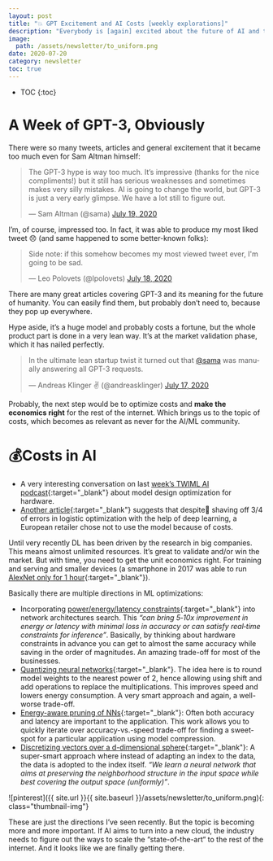 ```yaml
---
layout: post
title: "💥 GPT Excitement and AI Costs [weekly explorations]"
description: "Everybody is [again] excited about the future of AI and technology"
image:
  path: /assets/newsletter/to_uniform.png
date: 2020-07-20
category: newsletter
toc: true
---
```

* TOC
{:toc}

# A Week of GPT-3, Obviously

There were so many tweets, articles and general excitement that it became too much even for Sam Altman himself:

<blockquote class="twitter-tweet"><p lang="en" dir="ltr">The GPT-3 hype is way too much. It’s impressive (thanks for the nice compliments!) but it still has serious weaknesses and sometimes makes very silly mistakes. AI is going to change the world, but GPT-3 is just a very early glimpse. We have a lot still to figure out.</p>&mdash; Sam Altman (@sama) <a href="https://twitter.com/sama/status/1284922296348454913?ref_src=twsrc%5Etfw">July 19, 2020</a></blockquote> <script async src="https://platform.twitter.com/widgets.js" charset="utf-8"></script>

I’m, of course, impressed too. In fact, it was able to produce my most liked tweet 😞 (and same happened to some better-known folks):

<blockquote class="twitter-tweet" data-conversation="none"><p lang="en" dir="ltr">Side note: if this somehow becomes my most viewed tweet ever, I&#39;m going to be sad.</p>&mdash; Leo Polovets (@lpolovets) <a href="https://twitter.com/lpolovets/status/1284288703200817153?ref_src=twsrc%5Etfw">July 18, 2020</a></blockquote> <script async src="https://platform.twitter.com/widgets.js" charset="utf-8"></script>

There are many great articles covering GPT-3 and its meaning for the future of humanity. You can easily find them, but probably don’t need to, because they pop up everywhere.

Hype aside, it’s a huge model and probably costs a fortune, but the whole product part is done in a very lean way. It’s at the market validation phase, which it has nailed perfectly.

<blockquote class="twitter-tweet"><p lang="en" dir="ltr">In the ultimate lean startup twist it turned out that <a href="https://twitter.com/sama?ref_src=twsrc%5Etfw">@sama</a> was manually answering all GPT-3 requests.</p>&mdash; Andreas Klinger ✌️ (@andreasklinger) <a href="https://twitter.com/andreasklinger/status/1283981585251880961?ref_src=twsrc%5Etfw">July 17, 2020</a></blockquote> <script async src="https://platform.twitter.com/widgets.js" charset="utf-8"></script>

Probably, the next step would be to optimize costs and **make the economics right** for the rest of the internet. Which brings us to the topic of costs, which becomes as relevant as never for the AI/ML community.

# 💰Costs in AI

- A very interesting conversation on last [week’s TWIML AI podcast](https://twimlai.com/twiml-talk-391-the-case-for-hardware-ml-model-co-designwith-diana-marculescu/){:target="_blank"} about model design optimization for hardware.
- [Another article](https://www.wired.com/story/prepare-artificial-intelligence-produce-less-wizardry/){:target="_blank"} suggests that despite shaving off 3/4 of errors in logistic optimization with the help of deep learning, a European retailer chose not to use the model because of costs.

Until very recently DL has been driven by the research in big companies. This means almost unlimited resources. It’s great to validate and/or win the market. But with time, you need to get the unit economics right. For training and serving and smaller devices (a smartphone in 2017 was able to run [AlexNet only for 1 hour](https://arxiv.org/pdf/1611.05128.pdf){:target="_blank"}).

Basically there are multiple directions in ML optimizations:

- Incorporating [power/energy/latency constraints](https://workshop-edlcv.github.io/slides/901-talk.pdf){:target="_blank"} into network architectures search. This *“can bring 5‐10x improvement in energy or latency with minimal loss in accuracy or can satisfy real‐time constraints for inference”*. Basically, by thinking about hardware constraints in advance you can get to almost the same accuracy while saving in the order of magnitudes. An amazing trade-off for most of the businesses.
- [Quantizing neural networks](https://arxiv.org/pdf/1904.02835.pdf){:target="_blank"}. The idea here is to round model weights to the nearest power of 2, hence allowing using shift and add operations to replace the multiplications. This improves speed and lowers energy consumption. A very smart approach and again, a well-worse trade-off.
- [Energy-aware pruning of NNs](https://openaccess.thecvf.com/content_CVPR_2020/papers/Chin_Towards_Efficient_Model_Compression_via_Learned_Global_Ranking_CVPR_2020_paper.pdf){:target="_blank"}: Often both accuracy and latency are important to the application. This work allows you to quickly iterate over accuracy-vs.-speed trade-off for finding a sweet-spot for a particular application using model compression. 
- [Discretizing vectors over a d-dimensional sphere](https://arxiv.org/pdf/1806.03198.pdf){:target="_blank"}: A super-smart approach where instead of adapting an index to the data, the data is adopted to the index itself. *“We learn a neural network that aims at preserving the neighborhood structure in the input space while best covering the output space (uniformly)”*.

![pinterest]({{ site.url }}{{ site.baseurl }}/assets/newsletter/to_uniform.png){: class="thumbnail-img"}

These are just the directions I’ve seen recently. But the topic is becoming more and more important. If AI aims to turn into a new cloud, the industry needs to figure out the ways to scale the “state-of-the-art“ to the rest of the internet. And it looks like we are finally getting there.
